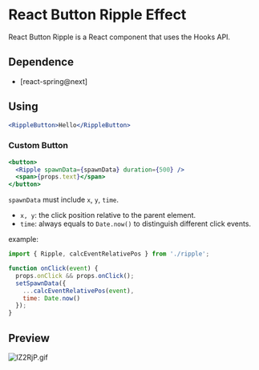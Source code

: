 # React Button Ripple Effect

React Button Ripple is a React component that uses the Hooks API.

## Dependence

- [react-spring@next]

## Using

```jsx
<RippleButton>Hello</RippleButton>
```

### Custom Button

```jsx
<button>
  <Ripple spawnData={spawnData} duration={500} />
  <span>{props.text}</span>
</button>
```

`spawnData` must include `x`, `y`, `time`.
- `x, y`: the click position relative to the parent element.
- `time`: always equals to `Date.now()` to distinguish different click events.

example:

```jsx
import { Ripple, calcEventRelativePos } from './ripple';

function onClick(event) {
  props.onClick && props.onClick();
  setSpawnData({
    ...calcEventRelativePos(event),
    time: Date.now()
  });
}
```

## Preview
![lZ2RjP.gif](https://s2.ax1x.com/2019/12/27/lZ2RjP.gif)
